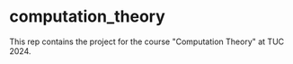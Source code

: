 # computation_theory
This rep contains the project for the course "Computation Theory" at TUC 2024.
